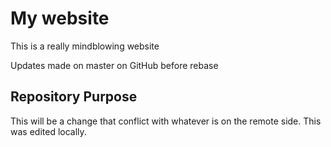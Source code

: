 # My website

This is a really mindblowing website

Updates made on master on GitHub before rebase

## Repository Purpose

This will be a change that conflict
with whatever is on the remote side.
This was edited locally.
